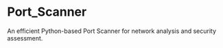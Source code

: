 # Port_Scanner
An efficient Python-based Port Scanner for network analysis and security assessment.
